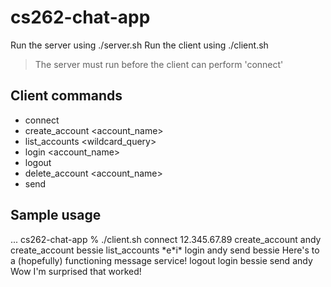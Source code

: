 # cs262-chat-app

Run the server using ./server.sh
Run the client using ./client.sh

> The server must run before the client can perform 'connect'

## Client commands
- connect <ip>
- create_account <account_name>
- list_accounts <wildcard_query>
- login <account_name>
- logout
- delete_account <account_name>
- send <recipient> <message>

## Sample usage
... cs262-chat-app % ./client.sh
connect 12.345.67.89
create_account andy
create_account bessie
list_accounts \*e\*i\*
login andy
send bessie Here's to a (hopefully) functioning message service!
logout
login bessie
send andy Wow I'm surprised that worked!